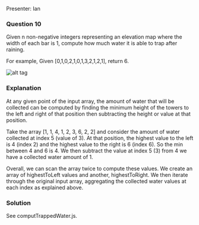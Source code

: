 Presenter: Ian

### Question 10
Given n non-negative integers representing an elevation map where the width of each bar is 1, compute how much water it is able to trap after raining.

For example,
Given [0,1,0,2,1,0,1,3,2,1,2,1], return 6.

![alt tag](http://articles.leetcode.com/wp-content/uploads/2012/08/rainwatertrap.png)

### Explanation

At any given point of the input array, the amount of water that will be collected can be computed by finding the minimum
height of the towers to the left and right of that position then subtracting the height or value at that position.

Take the array [1, 1, 4, 1, 2, 3, 6, 2, 2] and consider the amount of water collected at index 5 (value of 3). At that position,
the highest value to the left is 4 (index 2) and the highest value to the right is 6 (index 6). So the min between 4 and 6 is 4.
We then subtract the value at index 5 (3) from 4 we have a collected water amount of 1.

Overall, we can scan the array twice to compute these values. We create an array of highestToLeft values and another, highestToRight.
We then iterate through the original input array, aggregating the collected water values at each index as explained above.

### Solution
See computTrappedWater.js.
